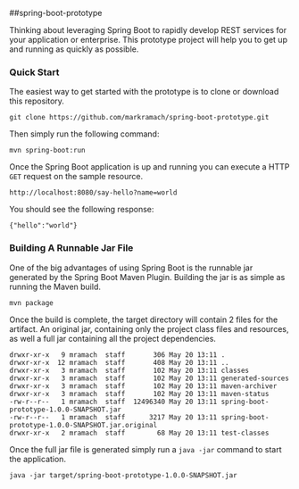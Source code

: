 ##spring-boot-prototype

Thinking about leveraging Spring Boot to rapidly develop REST services for your application or enterprise. This prototype project will help you to get up and running as quickly as possible.

### Quick Start

The easiest way to get started with the prototype is to clone or download this repository.

	git clone https://github.com/markramach/spring-boot-prototype.git
	
Then simply run the following command:

	mvn spring-boot:run
	
Once the Spring Boot application is up and running you can execute a HTTP `GET` request on the sample resource.

	http://localhost:8080/say-hello?name=world
	
You should see the following response:

	{"hello":"world"}
	
### Building A Runnable Jar File

One of the big advantages of using Spring Boot is the runnable jar generated by the Spring Boot Maven Plugin. Building the jar is as simple as running the Maven build.

	mvn package
	
Once the build is complete, the target directory will contain 2 files for the artifact. An original jar, containing only the project class files and resources, as well a full jar containing all the project dependencies.

	drwxr-xr-x   9 mramach  staff       306 May 20 13:11 .
	drwxr-xr-x  12 mramach  staff       408 May 20 13:11 ..
	drwxr-xr-x   3 mramach  staff       102 May 20 13:11 classes
	drwxr-xr-x   3 mramach  staff       102 May 20 13:11 generated-sources
	drwxr-xr-x   3 mramach  staff       102 May 20 13:11 maven-archiver
	drwxr-xr-x   3 mramach  staff       102 May 20 13:11 maven-status
	-rw-r--r--   1 mramach  staff  12496340 May 20 13:11 spring-boot-prototype-1.0.0-SNAPSHOT.jar
	-rw-r--r--   1 mramach  staff      3217 May 20 13:11 spring-boot-prototype-1.0.0-SNAPSHOT.jar.original
	drwxr-xr-x   2 mramach  staff        68 May 20 13:11 test-classes
	
Once the full jar file is generated simply run a `java -jar` command to start the application.

	java -jar target/spring-boot-prototype-1.0.0-SNAPSHOT.jar